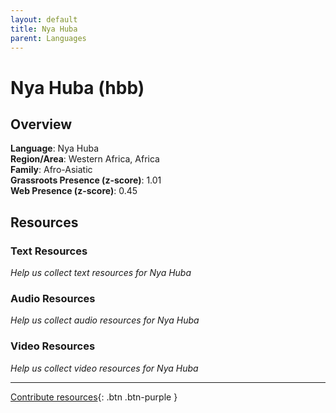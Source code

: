 ```yaml
---
layout: default
title: Nya Huba
parent: Languages
---
```


# Nya Huba (hbb)

## Overview

**Language**: Nya Huba  
**Region/Area**: Western Africa, Africa  
**Family**: Afro-Asiatic  
**Grassroots Presence (z-score)**: 1.01  
**Web Presence (z-score)**: 0.45  

## Resources

### Text Resources
*Help us collect text resources for Nya Huba*

### Audio Resources
*Help us collect audio resources for Nya Huba*

### Video Resources
*Help us collect video resources for Nya Huba*

---

[Contribute resources](https://forms.office.com/e/1SfLJx3u1r){: .btn .btn-purple }
